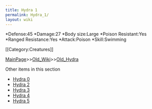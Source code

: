 ```yaml
---
title: Hydra 1
permalink: Hydra_1/
layout: wiki
---
```

*Defense:45
*Damage:27
*Body size:Large
*Poison Resistant:Yes
*Ranged Resistance:Yes
*Attack:Poison
*Skill:Swimming

[[Category:Creatures]]

[MainPage](/keeperrl_wiki/ "wikilink")>>[Old_Wiki](/keeperrl_wiki/Old_Wiki "wikilink")>>[Old_Hydra](/keeperrl_wiki/Old_Hydra "wikilink")

Other items in this section
-    [Hydra 0](/keeperrl_wiki/Hydra_0 "wikilink")
-    [Hydra 2](/keeperrl_wiki/Hydra_2 "wikilink")
-    [Hydra 3](/keeperrl_wiki/Hydra_3 "wikilink")
-    [Hydra 4](/keeperrl_wiki/Hydra_4 "wikilink")
-    [Hydra 5](/keeperrl_wiki/Hydra_5 "wikilink")
